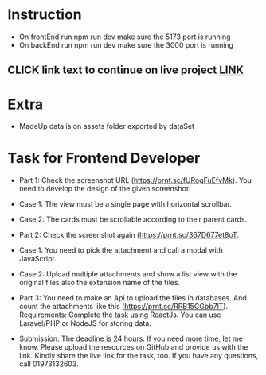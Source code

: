 # Instruction

-  On frontEnd run npm run dev make sure the 5173 port is running
-  On backEnd run npm run dev make sure the 3000 port is running

##  CLICK link text to continue on live project [LINK](https://status-card-coral.vercel.app/)

# Extra

-  MadeUp data is on assets folder exported by dataSet

# Task for Frontend Developer

-  Part 1: Check the screenshot URL (https://prnt.sc/fURogFuEfvMk). You need to develop the design of the given screenshot.
  -  Case 1: The view must be a single page with horizontal scrollbar.
  -  Case 2: The cards must be scrollable according to their parent cards.
-  Part 2: Check the screenshot again (https://prnt.sc/367D677et8oT.
  -  Case 1: You need to pick the attachment and call a modal with JavaScript.
  -  Case 2: Upload multiple attachments and show a list view with the original files also the extension name of the files.
-  Part 3: You need to make an Api to upload the files in databases. And count the attachments like this (https://prnt.sc/RRB15GGbb7lT).
   Requirements: Complete the task using ReactJs. You can use Laravel/PHP or NodeJS for storing data.

-  Submission:
   The deadline is 24 hours. If you need more time, let me know.
   Please upload the resources on GitHub and provide us with the link.
   Kindly share the live link for the task, too.
   If you have any questions, call 01973132603.
